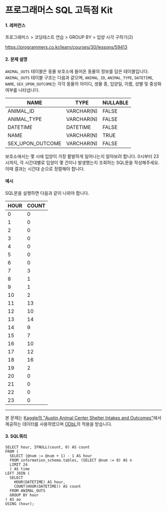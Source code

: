 # 프로그래머스 SQL 고득점 Kit
#### 1. 레퍼런스
프로그래머스 > 코딩테스트 연습 > GROUP BY > 입양 시각 구하기(2)

https://programmers.co.kr/learn/courses/30/lessons/59413

#### 2. 문제 설명
`ANIMAL_OUTS` 테이블은 동물 보호소에 들어온 동물의 정보를 담은 테이블입니다. `ANIMAL_OUTS` 테이블 구조는 다음과 같으며,
 `ANIMAL_ID`, `ANIMAL_TYPE`, `DATETIME`, `NAME`, `SEX_UPON_OUTCOME`는 각각 
 동물의 아이디, 생물 종, 입양일, 이름, 성별 및 중성화 여부를 나타냅니다.

| NAME | TYPE | NULLABLE |  
| --- | --- | --- |  
| ANIMAL_ID | VARCHAR(N) | FALSE |  
| ANIMAL_TYPE | VARCHAR(N) | FALSE |  
| DATETIME | DATETIME | FALSE |
| NAME | VARCHAR(N) | TRUE |
| SEX_UPON_OUTCOME | VARCHAR(N) | FALSE |

보호소에서는 몇 시에 입양이 가장 활발하게 일어나는지 알아보려 합니다. 
0시부터 23시까지, 각 시간대별로 입양이 몇 건이나 발생했는지 조회하는 SQL문을 작성해주세요. 
이때 결과는 시간대 순으로 정렬해야 합니다.

#### 예시
SQL문을 실행하면 다음과 같이 나와야 합니다.

HOUR | COUNT
|---|---|
0	| 0
1	| 0
2	| 0
3	| 0
4	| 0
5	| 0
6	| 0
7	| 3
8	| 1
9   | 1
10  | 2
11  | 13
12  | 10
13  | 14
14  | 9
15  | 7
16  | 10
17  | 12
18  | 16
19  | 2
20	| 0
21	| 0
22	| 0
23	| 0

---
본 문제는 [Kaggle의 "Austin Animal Center Shelter Intakes and Outcomes"](https://www.kaggle.com/aaronschlegel/austin-animal-center-shelter-intakes-and-outcomes)에서 제공하는 데이터를 사용하였으며 [ODbL](https://opendatacommons.org/licenses/odbl/1.0/)의 적용을 받습니다.


#### 3. SQL쿼리
```mysql
SELECT hour, IFNULL(count, 0) AS count
FROM (
  SELECT (@num := @num + 1) - 1 AS hour
  FROM information_schema.tables, (SELECT @num := 0) AS n 
  LIMIT 24
  ) AS time
LEFT JOIN (
  SELECT 
    HOUR(DATETIME) AS hour, 
    COUNT(HOUR(DATETIME)) AS count
  FROM ANIMAL_OUTS 
  GROUP BY hour
) AS ao
USING (hour);
```


